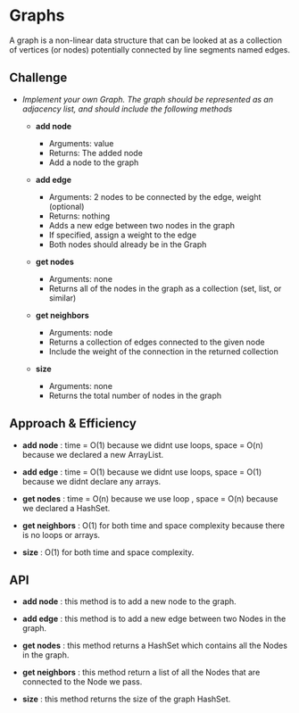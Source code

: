 # Graphs
A graph is a non-linear data structure that can be looked at as a collection of vertices (or nodes) potentially connected by line segments named edges.

## Challenge
* *Implement your own Graph. The graph should be represented as an adjacency list, and should include the following methods*
    
    * **add node**

        * Arguments: value
        * Returns: The added node
        * Add a node to the graph

    * **add edge**

        * Arguments: 2 nodes to be connected by the edge, weight (optional)
        * Returns: nothing
        * Adds a new edge between two nodes in the graph
        * If specified, assign a weight to the edge
        * Both nodes should already be in the Graph

    * **get nodes**
        * Arguments: none
        * Returns all of the nodes in the graph as a collection (set, list, or similar)

    * **get neighbors**
        * Arguments: node
        * Returns a collection of edges connected to the given node
        * Include the weight of the connection in the returned collection

    * **size**
        * Arguments: none
        * Returns the total number of nodes in the graph



## Approach & Efficiency
* **add node** : time = O(1) because we didnt use loops, space = O(n) because we declared a new ArrayList.

* **add edge** : time = O(1) because we didnt use loops, space = O(1) because we didnt declare any arrays.

* **get nodes** : time = O(n) because we use loop , space = O(n) because we declared a HashSet.

* **get neighbors** : O(1) for both time and space complexity because there is no loops or arrays.

* **size** : O(1) for both time and space complexity.



## API
* **add node** : this method is to add a new node to the graph.

* **add edge** : this method is to add a new edge between two Nodes in the graph.

* **get nodes** : this method returns a HashSet which contains all the Nodes in the graph.

* **get neighbors** : this method return a list of all the Nodes that are connected to the Node we pass.

* **size** : this method returns the size of the graph HashSet.